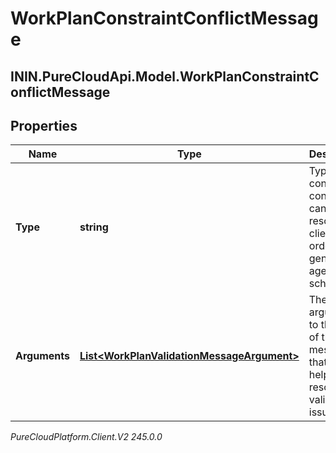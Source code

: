 # WorkPlanConstraintConflictMessage

## ININ.PureCloudApi.Model.WorkPlanConstraintConflictMessage

## Properties

|Name | Type | Description | Notes|
|------------ | ------------- | ------------- | -------------|
| **Type** | **string** | Type of constraint conflict that can be resolved by clients in order to generate agent schedules | [optional] |
| **Arguments** | [**List&lt;WorkPlanValidationMessageArgument&gt;**](WorkPlanValidationMessageArgument) | The arguments to the type of the message that can help clients resolve validation issues | [optional] |



_PureCloudPlatform.Client.V2 245.0.0_
